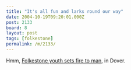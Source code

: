 ```yaml
---
title: "It's all fun and larks round our way"
date: 2004-10-19T09:20:01.000Z
post: 2133
board: 8
layout: post
tags: [folkestone]
permalink: /m/2133/
---
```

Hmm, <a href="http://news.scotsman.com/latest.cfm?id=364242">Folkestone youth sets fire to man</a>, in Dover.
